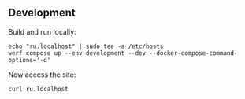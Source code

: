 ## Development

Build and run locally:
```shell
echo "ru.localhost" | sudo tee -a /etc/hosts
werf compose up --env development --dev --docker-compose-command-options='-d'
```

Now access the site:
```shell
curl ru.localhost
```
